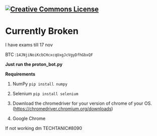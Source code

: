 <a rel="license" href="http://creativecommons.org/licenses/by-nc-sa/4.0/"><img alt="Creative Commons License" style="border-width:0" src="https://i.creativecommons.org/l/by-nc-sa/4.0/88x31.png" /></a><br />
---

# Currently Broken
I have exams till 17 nov


BTC :`14JNjiNoiKcbCHcxcqUxgJcVgyDfhGbxQF` 

**Just run the proton_bot.py**

**Requirements**

1. NumPy `pip install numpy`

2. Selenium `pip install selenium`

3. Download the chromedriver for your version of chrome of your OS. (https://chromedriver.chromium.org/downloads)

4. Google Chrome


If not working dm TECHTANIC#8090

